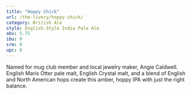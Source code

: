 ```yaml
---
title: "Hoppy Chick"
url: /the-livery/hoppy-chick/
category: British Ale
style: English-Style India Pale Ale
abv: 5.75
ibu: 0
srm: 0
upc: 0
---
```

Named for mug club member and local jewelry maker, Angie Caldwell. English Maris Otter pale malt, English Crystal malt, and a blend of English and North American hops create this amber, hoppy IPA with just the right balance.
